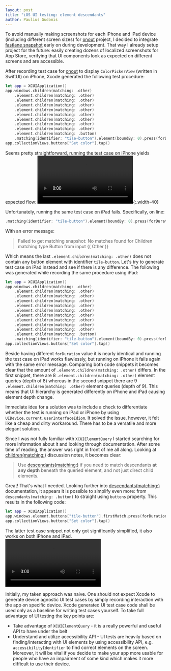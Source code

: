 ```yaml
---
layout: post
title: "iOS UI testing: element descendants"
author: Paulius Gudonis
---
```


To avoid manually making screenshots for each iPhone and iPad device (including different screen sizes) for [onout](https://onout.com) project, I decided to integrate [fastlane snapshot](https://docs.fastlane.tools/actions/snapshot/) early on during development. That way I already setup project for the future: easily creating dozens of localized screenshots for App Store, verifying that UI components look as expected on different screens and are accessible.

After recording test case for [onout](https://onout.com) to display `ColorPickerView` (written in SwiftUI) on iPhone, Xcode generated the following test procedure:

```swift
let app = XCUIApplication()
app.windows.children(matching: .other)
    .element.children(matching: .other)
    .element.children(matching: .other)
    .element.children(matching: .other)
    .element.children(matching: .other)
    .element.children(matching: .other)
    .element.children(matching: .other)
    .element.children(matching: .other)	
    .element.children(matching: .other)
    .element.children(matching: .button)
    .matching(identifier: "tile-button").element(boundBy: 0).press(forDuration: 1.6)
app.collectionViews.buttons["Set color"].tap()
```

Seems pretty straightforward, running the test case on iPhone yields expected flow:
![iphone-12-onout-ui-test](/assets/post/iphone-12-onout-ui-test.mov){:.width-40}

Unfortunately, running the same test case on iPad fails. Specifically, on line:
```swift
.matching(identifier: "tile-button").element(boundBy: 0).press(forDuration: 1.6);
```

With an error message:
> Failed to get matching snapshot: No matches found for Children matching type Button from input {(
    Other
)}

Which means the last `.element.children(matching: .other)` does not contain any button element with identifier `tile-button`. Let's try to generate test case on iPad instead and see if there is any difference. The following was generated while recording the same procedure using iPad:

```swift
let app = XCUIApplication()
app.windows.children(matching: .other)
    .element.children(matching: .other)
    .element.children(matching: .other)
    .element.children(matching: .other)
    .element.children(matching: .other)
    .element.children(matching: .other)
    .element.children(matching: .other)
    .element.children(matching: .other)
    .element.children(matching: .other)
    .element.children(matching: .other)
    .element.children(matching: .button)
    .matching(identifier: "tile-button").element(boundBy: 0).press(forDuration: 2.2)
app.collectionViews.buttons["Set color"].tap()
```

Beside having different `forDuration` value it is nearly identical and running the test case on iPad works flawlessly, but running on iPhone it fails again with the same error message. Comparing both code snippets it becomes clear that the amount of `.element.children(matching: .other)` differs. In the first snippet, there are 8 `.element.children(matching: .other)` element queries (depth of 8) whereas in the second snippet there are 9 `.element.children(matching: .other)` element queries (depth of 9). This means that UI hierarchy is generated differently on iPhone and iPad causing element depth change.

Immediate idea for a solution was to include a check to differentiate whether the test is running on iPad or iPhone by using `UIDevice.current.userInterfaceIdiom`. It solved the issue, however, it felt like a cheap and dirty workaround. There has to be a versatile and more elegant solution.

Since I was not fully familiar with `XCUIElementQuery` I started searching for more information about it and looking through documentation. After some time of reading, the answer was right in front of me all along. Looking at [children(matching:)](https://developer.apple.com/documentation/xctest/xcuielementquery/1501006-children) discussion notes, it becomes clear:

> Use [descendants(matching:)](https://developer.apple.com/documentation/xctest/xcuielementquery/1500659-descendants) if you need to match descendants **at any depth** beneath the queried element, and not just direct child elements.

Great! That's what I needed. Looking further into [descendants(matching:)](https://developer.apple.com/documentation/xctest/xcuielementquery/1500659-descendants) documentation, it appears it is possible to simplify even more: from `descendants(matching: .button)` to straight using `buttons` property. This results in the following code:

```swift
let app = XCUIApplication()
app.windows.element.buttons["tile-button"].firstMatch.press(forDuration: 2.0)
app.collectionViews.buttons["Set color"].tap()
```

The latter test case snippet not only got significantly simplified, it also works on both iPhone and iPad.
![ipad-onout-ui-test](/assets/post/ipad-onout-ui-test.mov)

Initially, my taken approach was naive. One should not expect Xcode to generate device agnostic UI test cases by simply recording interaction with the app on specific device. Xcode generated UI test case code shall be used only as a baseline for writing test cases yourself. To take full advantage of UI testing the key points are:
- Take advantage of `XCUIElementQuery` - it is a really powerful and useful API to have under the belt 
- Understand and utilize accessibility API - UI tests are heavily based on finding/interacting with UI elements by using accessibility API, e.g. `accessibilityIdentifier` to find correct elements on the screen. Moreover, it will be vital if you decide to make your app more usable for people who have an impairment of some kind which makes it more difficult to use their device.